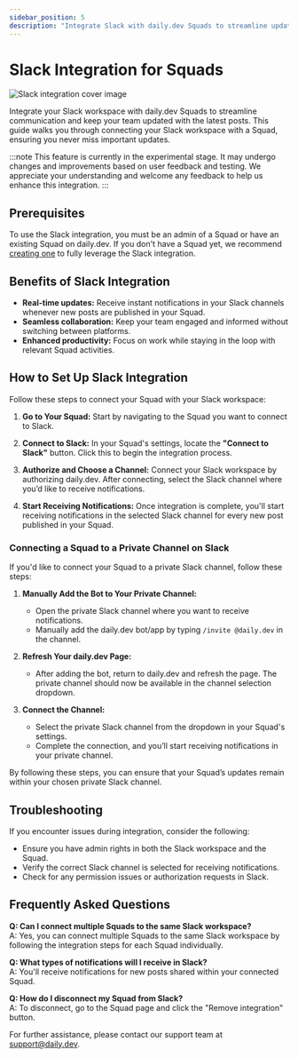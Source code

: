 ```yaml
---
sidebar_position: 5
description: "Integrate Slack with daily.dev Squads to streamline updates and team communication with instant notifications for new posts."
---
```


# Slack Integration for Squads

![Slack integration cover image](https://daily-now-res.cloudinary.com/image/upload/v1723031786/docs/Slack_integration.png)

Integrate your Slack workspace with daily.dev Squads to streamline communication and keep your team updated with the latest posts. This guide walks you through connecting your Slack workspace with a Squad, ensuring you never miss important updates.

:::note
This feature is currently in the experimental stage. It may undergo changes and improvements based on user feedback and testing. We appreciate your understanding and welcome any feedback to help us enhance this integration.
:::

## Prerequisites

To use the Slack integration, you must be an admin of a Squad or have an existing Squad on daily.dev. If you don't have a Squad yet, we recommend [creating one](/squads/creating-your-squad.md) to fully leverage the Slack integration.

## Benefits of Slack Integration

- **Real-time updates:** Receive instant notifications in your Slack channels whenever new posts are published in your Squad.
- **Seamless collaboration:** Keep your team engaged and informed without switching between platforms.
- **Enhanced productivity:** Focus on work while staying in the loop with relevant Squad activities.

## How to Set Up Slack Integration

Follow these steps to connect your Squad with your Slack workspace:

1. **Go to Your Squad:** Start by navigating to the Squad you want to connect to Slack.

2. **Connect to Slack:** In your Squad's settings, locate the **"Connect to Slack"** button. Click this to begin the integration process.

3. **Authorize and Choose a Channel:** Connect your Slack workspace by authorizing daily.dev. After connecting, select the Slack channel where you’d like to receive notifications.

4. **Start Receiving Notifications:** Once integration is complete, you'll start receiving notifications in the selected Slack channel for every new post published in your Squad.

### Connecting a Squad to a Private Channel on Slack

If you'd like to connect your Squad to a private Slack channel, follow these steps:

1. **Manually Add the Bot to Your Private Channel:**
   - Open the private Slack channel where you want to receive notifications.
   - Manually add the daily.dev bot/app by typing `/invite @daily.dev` in the channel.

2. **Refresh Your daily.dev Page:**
   - After adding the bot, return to daily.dev and refresh the page. The private channel should now be available in the channel selection dropdown.

3. **Connect the Channel:**
   - Select the private Slack channel from the dropdown in your Squad's settings.
   - Complete the connection, and you’ll start receiving notifications in your private channel.

By following these steps, you can ensure that your Squad’s updates remain within your chosen private Slack channel.

## Troubleshooting

If you encounter issues during integration, consider the following:

- Ensure you have admin rights in both the Slack workspace and the Squad.
- Verify the correct Slack channel is selected for receiving notifications.
- Check for any permission issues or authorization requests in Slack.

## Frequently Asked Questions

**Q: Can I connect multiple Squads to the same Slack workspace?**  
A: Yes, you can connect multiple Squads to the same Slack workspace by following the integration steps for each Squad individually.

**Q: What types of notifications will I receive in Slack?**  
A: You'll receive notifications for new posts shared within your connected Squad.

**Q: How do I disconnect my Squad from Slack?**  
A: To disconnect, go to the Squad page and click the "Remove integration" button.

For further assistance, please contact our support team at [support@daily.dev](mailto:support@daily.dev).
